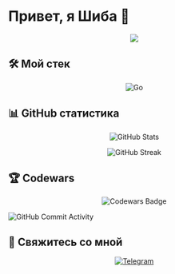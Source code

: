 # Привет, я Шиба 👋
<p align="center">
 <img src="https://readme-typing-svg.herokuapp.com/?lines=Увлеченный+разработчик+Go;Всегда+открыт+к+новым+знаниям&font=Fira%20Code&center=true&width=440&height=45&color=000&vCenter=true&size=22">
</p>

## 🛠️ Мой стек
<p align="center">
 <img src="https://img.shields.io/badge/go-%2300ADD8.svg?style=for-the-badge&logo=go&logoColor=white" alt="Go" />


## 📊 GitHub статистика
<p align="center">
 <img src="https://github-readme-stats.vercel.app/api?username=IIIUBA&show_icons=true&theme=tokyonight" alt="GitHub Stats" />
</p>
<p align="center">
 <img src="https://github-readme-streak-stats.herokuapp.com/?user=IIIUBA&theme=tokyonight" alt="GitHub Streak" />
</p>

## 🏆 Codewars
<p align="center">
 <img src="https://www.codewars.com/users/shiba_/badges/large" alt="Codewars Badge" />
</p>

![GitHub Commit Activity](https://github-commit-activity.herokuapp.com/api?username=IIIUBA&label_color=%23091c08&background_color=%23f5f5f5&border_color=%23c5c5c5&line_color=%23f24e1e)

## 🤝 Свяжитесь со мной

<p align="center">
 <a href="https://t.me/Aleeeeph">
   <img src="https://img.shields.io/badge/Telegram-%230088CC.svg?style=for-the-badge&logo=Telegram&logoColor=white" alt="Telegram" />
 </a>
